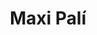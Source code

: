 ---
title: "Maxi Palí"
url: /limon/maxi-pali-avenida-ismael-pantoja-y-ricardo-alvarado/
shop: Supermarkt
---